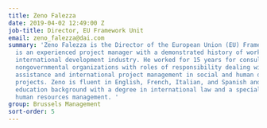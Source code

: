 ```yaml
---
title: Zeno Falezza
date: 2019-04-02 12:49:00 Z
job-title: Director, EU Framework Unit
email: zeno_falezza@dai.com
summary: 'Zeno Falezza is the Director of the European Union (EU) Framework Unit and
  is an experienced project manager with a demonstrated history of working in the
  international development industry. He worked for 15 years for consultancies and
  nongovernmental organizations with roles of responsibility dealing with technical
  assistance and international project management in social and human development
  projects. Zeno is fluent in English, French, Italian, and Spanish and has a strong
  education background with a degree in international law and a specialization in
  human resources management. '
group: Brussels Management
sort-order: 5
---
```


